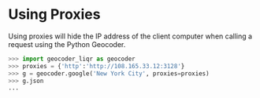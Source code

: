 # Using Proxies

Using proxies will hide the IP address of the client computer when calling a request using the Python Geocoder.

```python
>>> import geocoder_liqr as geocoder
>>> proxies = {'http':'http://108.165.33.12:3128'}
>>> g = geocoder.google('New York City', proxies=proxies)
>>> g.json
...
```